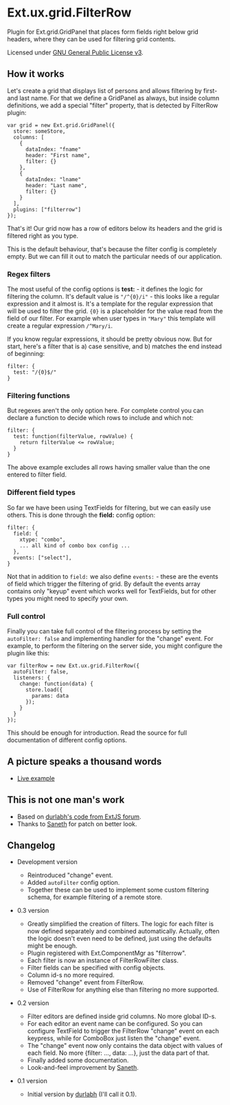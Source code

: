 Ext.ux.grid.FilterRow
=====================

Plugin for Ext.grid.GridPanel that places form fields right below grid
headers, where they can be used for filtering grid contents.

Licensed under [GNU General Public License v3][gpl3].

How it works
------------

Let's create a grid that displays list of persons and allows filtering
by first- and last name.  For that we define a GridPanel as always,
but inside column definitions, we add a special "filter" property,
that is detected by FilterRow plugin:

    var grid = new Ext.grid.GridPanel({
      store: someStore,
      columns: [
        {
          dataIndex: "fname"
          header: "First name",
          filter: {}
        },
        {
          dataIndex: "lname"
          header: "Last name",
          filter: {}
        }
      ],
      plugins: ["filterrow"]
    });

That's it!  Our grid now has a row of editors below its headers and
the grid is filtered right as you type.

This is the default behaviour, that's because the filter config is
completely empty.  But we can fill it out to match the particular
needs of our application.

### Regex filters

The most useful of the config options is **test:** - it defines the
logic for filtering the column.  It's default value is `"/^{0}/i"` -
this looks like a regular expression and it almost is.  It's a
template for the regular expression that will be used to filter the
grid.  `{0}` is a placeholder for the value read from the field of our
filter.  For example when user types in `"Mary"` this template will
create a regular expression `/^Mary/i`.

If you know regular expressions, it should be pretty obvious now.  But
for start, here's a filter that is a) case sensitive, and b) matches
the end instead of beginning:

    filter: {
      test: "/{0}$/"
    }

### Filtering functions

But regexes aren't the only option here.  For complete control you can
declare a function to decide which rows to include and which not:

    filter: {
      test: function(filterValue, rowValue) {
        return filterValue <= rowValue;
      }
    }

The above example excludes all rows having smaller value than the one
entered to filter field.

### Different field types

So far we have been using TextFields for filtering, but we can easily
use others.  This is done through the **field:** config option:

    filter: {
      field: {
        xtype: "combo",
        ... all kind of combo box config ...
      },
      events: ["select"],
    }

Not that in addition to `field:` we also define `events:` - these are
the events of field which trigger the filtering of grid.  By default
the events array contains only "keyup" event which works well for
TextFields, but for other types you might need to specify your own.

### Full control

Finally you can take full control of the filtering process by setting
the `autoFilter: false` and implementing handler for the "change"
event.  For example, to perform the filtering on the server side, you
might configure the plugin like this:

    var filterRow = new Ext.ux.grid.FilterRow({
      autoFilter: false,
      listeners: {
        change: function(data) {
          store.load({
            params: data
          });
        }
      }
    });

This should be enough for introduction.  Read the source for full
documentation of different config options.


A picture speaks a thousand words
---------------------------------

* [Live example][live]

This is not one man's work
--------------------------

* Based on [durlabh's code from ExtJS forum][post].
* Thanks to [Saneth][saneth] for patch on better look.

Changelog
---------

* Development version
  * Reintroduced "change" event.
  * Added `autoFilter` config option.
  * Together these can be used to implement some custom filtering
    schema, for example filtering of a remote store.

* 0.3 version
  * Greatly simplified the creation of filters.  The logic for each
    filter is now defined separately and combined automatically.
    Actually, often the logic doesn't even need to be defined, just
    using the defaults might be enough.
  * Plugin registered with Ext.ComponentMgr as "filterrow".
  * Each filter is now an instance of FilterRowFilter class.
  * Filter fields can be specified with config objects.
  * Column id-s no more required.
  * Removed "change" event from FilterRow.
  * Use of FilterRow for anything else than filtering no more supported.

* 0.2 version
  * Filter editors are defined inside grid columns. No more global ID-s.
  * For each editor an event name can be configured. So you can
    configure TextField to trigger the FilterRow "change" event on
    each keypress, while for ComboBox just listen the "change" event.
  * The "change" event now only contains the data object with values
    of each field. No more {filter: ..., data: ...}, just the data
    part of that.
  * Finally added some documentation.
  * Look-and-feel improvement by [Saneth][saneth].

* 0.1 version
  * Initial version by [durlabh][post] (I'll call it 0.1).

[gpl3]: http://www.gnu.org/licenses/gpl.html
[post]: http://www.extjs.net/forum/showthread.php?t=55730
[saneth]: http://www.extjs.net/forum/showthread.php?p=438457#post438457
[live]: http://triin.net/temp/filter-row/

